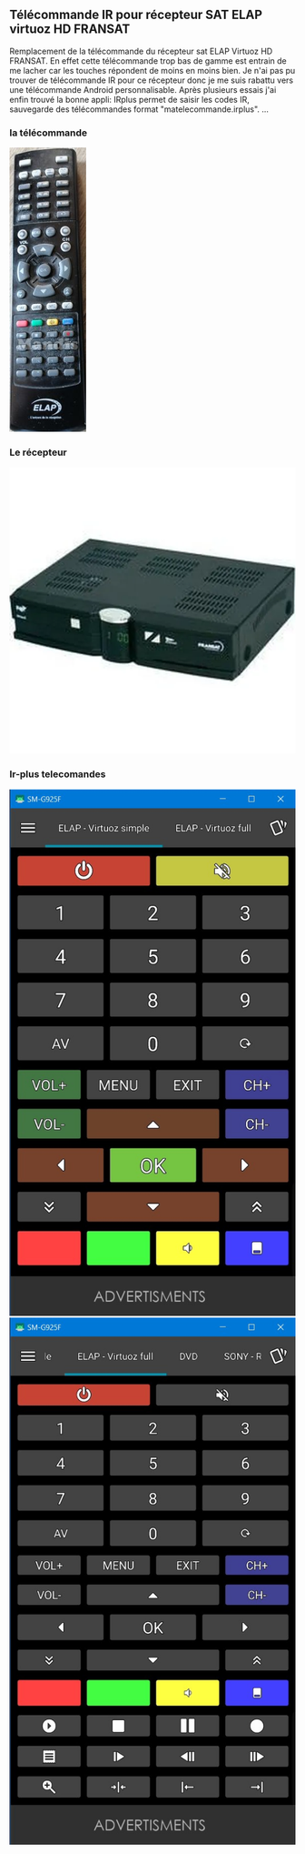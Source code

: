 ## Télécommande IR pour récepteur SAT ELAP virtuoz HD FRANSAT

Remplacement de la télécommande du récepteur sat ELAP Virtuoz HD FRANSAT. En effet cette télécommande trop bas de gamme est entrain de me lacher car les touches répondent de moins en moins bien.
Je n'ai pas pu trouver de télécommande IR pour ce récepteur donc je me suis rabattu vers une télécommande Android personnalisable.
Après plusieurs essais j'ai enfin trouvé la bonne appli:
IRplus permet de saisir les codes IR, sauvegarde des télécommandes format "matelecommande.irplus".
...

### la télécommande
![This is an image](./images/sat.elap.virtuoz.hd.fransat.remote.jpg)

### Le récepteur
![This is an image](./images/sat.elap.virtuoz.hd.fransat.recepteur.png)

### Ir-plus telecomandes
![This is an image](./images/irplus.elap.virtuoz.simple.jpg)  ![This is an image](./images/irplus.elap.virtuoz.full.jpg)



